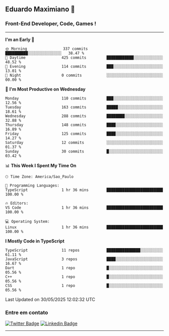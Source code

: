 ## Eduardo Maximiano 👋

### Front-End Developer, Code, Games !

---

<!--START_SECTION:waka-->
**I'm an Early 🐤** 

```text
🌞 Morning                337 commits         ██████████░░░░░░░░░░░░░░░   38.47 % 
🌆 Daytime                425 commits         ████████████░░░░░░░░░░░░░   48.52 % 
🌃 Evening                114 commits         ███░░░░░░░░░░░░░░░░░░░░░░   13.01 % 
🌙 Night                  0 commits           ░░░░░░░░░░░░░░░░░░░░░░░░░   00.00 % 
```
📅 **I'm Most Productive on Wednesday** 

```text
Monday                   110 commits         ███░░░░░░░░░░░░░░░░░░░░░░   12.56 % 
Tuesday                  163 commits         █████░░░░░░░░░░░░░░░░░░░░   18.61 % 
Wednesday                288 commits         ████████░░░░░░░░░░░░░░░░░   32.88 % 
Thursday                 148 commits         ████░░░░░░░░░░░░░░░░░░░░░   16.89 % 
Friday                   125 commits         ████░░░░░░░░░░░░░░░░░░░░░   14.27 % 
Saturday                 12 commits          ░░░░░░░░░░░░░░░░░░░░░░░░░   01.37 % 
Sunday                   30 commits          █░░░░░░░░░░░░░░░░░░░░░░░░   03.42 % 
```


📊 **This Week I Spent My Time On** 

```text
🕑︎ Time Zone: America/Sao_Paulo

💬 Programming Languages: 
TypeScript               1 hr 36 mins        █████████████████████████   100.00 % 

🔥 Editors: 
VS Code                  1 hr 36 mins        █████████████████████████   100.00 % 

💻 Operating System: 
Linux                    1 hr 36 mins        █████████████████████████   100.00 % 
```

**I Mostly Code in TypeScript** 

```text
TypeScript               11 repos            ███████████████░░░░░░░░░░   61.11 % 
JavaScript               3 repos             ████░░░░░░░░░░░░░░░░░░░░░   16.67 % 
Dart                     1 repo              █░░░░░░░░░░░░░░░░░░░░░░░░   05.56 % 
C++                      1 repo              █░░░░░░░░░░░░░░░░░░░░░░░░   05.56 % 
CSS                      1 repo              █░░░░░░░░░░░░░░░░░░░░░░░░   05.56 % 
```




 Last Updated on 30/05/2025 12:02:32 UTC
<!--END_SECTION:waka-->

### Entre em contato

[![Twitter Badge](https://img.shields.io/badge/-@edmaxi-1ca0f1?style=flat-square&labelColor=1ca0f1&logo=twitter&logoColor=white&link=https://twitter.com/edmaxi)](https://twitter.com/edmaxi)
[![Linkedin Badge](https://img.shields.io/badge/-Eduardo_Maximiano-0077B5?style=flat-square&logo=Linkedin&logoColor=white&link=https://www.linkedin.com/in/maximiano-eduardo)](https://www.linkedin.com/in/maximiano-eduardo)

---

